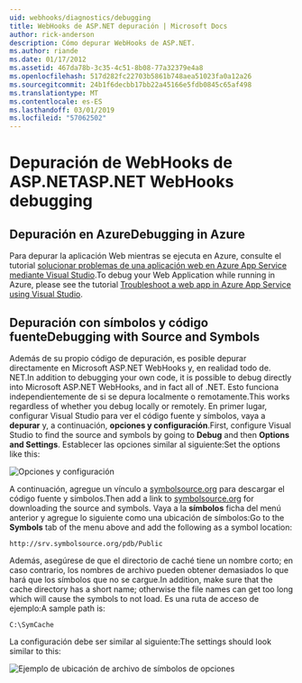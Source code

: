 ```yaml
---
uid: webhooks/diagnostics/debugging
title: WebHooks de ASP.NET depuración | Microsoft Docs
author: rick-anderson
description: Cómo depurar WebHooks de ASP.NET.
ms.author: riande
ms.date: 01/17/2012
ms.assetid: 467da78b-3c35-4c51-8b08-77a32379e4a8
ms.openlocfilehash: 517d282fc22703b5861b748aea51023fa0a12a26
ms.sourcegitcommit: 24b1f6decbb17bb22a45166e5fdb0845c65af498
ms.translationtype: MT
ms.contentlocale: es-ES
ms.lasthandoff: 03/01/2019
ms.locfileid: "57062502"
---
```

# <a name="aspnet-webhooks-debugging"></a><span data-ttu-id="73b05-103">Depuración de WebHooks de ASP.NET</span><span class="sxs-lookup"><span data-stu-id="73b05-103">ASP.NET WebHooks debugging</span></span>  

## <a name="debugging-in-azure"></a><span data-ttu-id="73b05-104">Depuración en Azure</span><span class="sxs-lookup"><span data-stu-id="73b05-104">Debugging in Azure</span></span>

<span data-ttu-id="73b05-105">Para depurar la aplicación Web mientras se ejecuta en Azure, consulte el tutorial [solucionar problemas de una aplicación web en Azure App Service mediante Visual Studio](https://azure.microsoft.com/documentation/articles/web-sites-dotnet-troubleshoot-visual-studio/#webserverlogs).</span><span class="sxs-lookup"><span data-stu-id="73b05-105">To debug your Web Application while running in Azure, please see the tutorial [Troubleshoot a web app in Azure App Service using Visual Studio](https://azure.microsoft.com/documentation/articles/web-sites-dotnet-troubleshoot-visual-studio/#webserverlogs).</span></span>

## <a name="debugging-with-source-and-symbols"></a><span data-ttu-id="73b05-106">Depuración con símbolos y código fuente</span><span class="sxs-lookup"><span data-stu-id="73b05-106">Debugging with Source and Symbols</span></span>

<span data-ttu-id="73b05-107">Además de su propio código de depuración, es posible depurar directamente en Microsoft ASP.NET WebHooks y, en realidad todo de. NET.</span><span class="sxs-lookup"><span data-stu-id="73b05-107">In addition to debugging your own code, it is possible to debug directly into Microsoft ASP.NET WebHooks, and in fact all of .NET.</span></span> <span data-ttu-id="73b05-108">Esto funciona independientemente de si se depura localmente o remotamente.</span><span class="sxs-lookup"><span data-stu-id="73b05-108">This works regardless of whether you debug locally or remotely.</span></span> <span data-ttu-id="73b05-109">En primer lugar, configurar Visual Studio para ver el código fuente y símbolos, vaya a **depurar** y, a continuación, **opciones y configuración**.</span><span class="sxs-lookup"><span data-stu-id="73b05-109">First, configure Visual Studio to find the source and symbols by going to **Debug** and then **Options and Settings**.</span></span> <span data-ttu-id="73b05-110">Establecer las opciones similar al siguiente:</span><span class="sxs-lookup"><span data-stu-id="73b05-110">Set the options like this:</span></span>

![Opciones y configuración](_static/SourceSymbols.png)

<span data-ttu-id="73b05-112">A continuación, agregue un vínculo a [symbolsource.org](http://symbolsource.org) para descargar el código fuente y símbolos.</span><span class="sxs-lookup"><span data-stu-id="73b05-112">Then add a link to [symbolsource.org](http://symbolsource.org) for downloading the source and symbols.</span></span> <span data-ttu-id="73b05-113">Vaya a la **símbolos** ficha del menú anterior y agregue lo siguiente como una ubicación de símbolos:</span><span class="sxs-lookup"><span data-stu-id="73b05-113">Go to the **Symbols** tab of the menu above and add the following as a symbol location:</span></span>

```
http://srv.symbolsource.org/pdb/Public
```

<span data-ttu-id="73b05-114">Además, asegúrese de que el directorio de caché tiene un nombre corto; en caso contrario, los nombres de archivo pueden obtener demasiados lo que hará que los símbolos que no se cargue.</span><span class="sxs-lookup"><span data-stu-id="73b05-114">In addition, make sure that the cache directory has a short name; otherwise the file names can get too long which will cause the symbols to not load.</span></span> <span data-ttu-id="73b05-115">Es una ruta de acceso de ejemplo:</span><span class="sxs-lookup"><span data-stu-id="73b05-115">A sample path is:</span></span>

```
C:\SymCache
```

<span data-ttu-id="73b05-116">La configuración debe ser similar al siguiente:</span><span class="sxs-lookup"><span data-stu-id="73b05-116">The settings should look similar to this:</span></span>

![Ejemplo de ubicación de archivo de símbolos de opciones](_static/SymSource.png)
